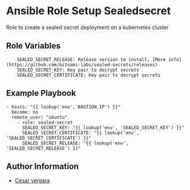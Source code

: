 Ansible Role Setup Sealedsecret
=========

Role to create a sealed secret deployment on a kubernetes cluster



Role Variables
--------------

```
    SEALED_SECRET_RELEASE: Release version to install, [More info](https://github.com/bitnami-labs/sealed-secrets/releases)
    SEALED_SECRET_KEY: Key pair to decrypt secrets
    SEALED_SECRET_CERTIFICATE: Key pair to decrypt secrets
```

Example Playbook
----------------


```
- hosts: "{{ lookup('env','BASTION_IP') }}"
  become: no
  remote_user: "ubuntu"
    - role: sealed-secret
      SEALED_SECRET_KEY: "{{ lookup('env', 'SEALED_SECRET_KEY') }}"
      SEALED_SECRET_CERTIFICATE: "{{ lookup('env', 'SEALED_SECRET_CERTIFICATE') }}"
      SEALED_SECRET_RELEASE: "{{ lookup('env', 'SEALED_SECRET_RELEASE') }}"
```


Author Information
------------------

- [César vergara](mailto:cvergarae@smu.cl)
